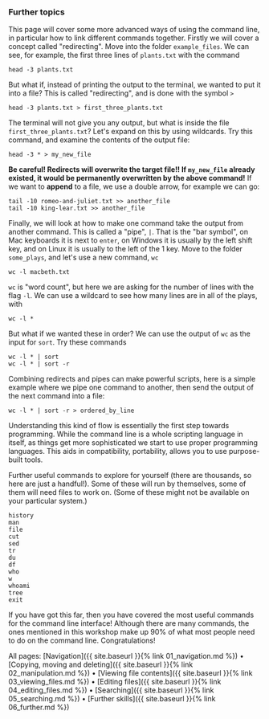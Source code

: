 ### Further topics

This page will cover some more advanced ways of using the command line, in particular how to link different commands together. Firstly we will cover a concept called "redirecting". Move into the folder `example_files`. We can see, for example, the first three lines of `plants.txt` with the command

```
head -3 plants.txt
```

But what if, instead of printing the output to the terminal, we wanted to put it into a file? This is called "redirecting", and is done with the symbol `>`

```
head -3 plants.txt > first_three_plants.txt
```

The terminal will not give you any output, but what is inside the file `first_three_plants.txt`? Let's expand on this by using wildcards. Try this command, and examine the contents of the output file:

```
head -3 * > my_new_file
```

**Be careful! Redirects will overwrite the target file!! If `my_new_file` already existed, it would be permanently overwritten by the above command!** If we want to **append** to a file, we use a double arrow, for example we can go:

```
tail -10 romeo-and-juliet.txt >> another_file
tail -10 king-lear.txt >> another_file
```

Finally, we will look at how to make one command take the output from another command. This is called a "pipe", `|`. That is the "bar symbol", on Mac keyboards it is next to `enter`, on Windows it is usually by the left shift key, and on Linux it is usually to the left of the 1 key. Move to the folder `some_plays`, and let's use a new command, `wc`

```
wc -l macbeth.txt
```

`wc` is "word count", but here we are asking for the number of lines with the flag `-l`. We can use a wildcard to see how many lines are in all of the plays, with

```
wc -l *
```

But what if we wanted these in order? We can use the output of `wc` as the input for `sort`. Try these commands

```
wc -l * | sort
wc -l * | sort -r
```

Combining redirects and pipes can make powerful scripts, here is a simple example where we pipe one command to another, then send the output of the next command into a file:

```
wc -l * | sort -r > ordered_by_line
```

Understanding this kind of flow is essentially the first step towards programming. While the command line is a whole scripting language in itself, as things get more sophisticated we start to use proper programming languages. This aids in compatibility, portability, allows you to use purpose-built tools. 

Further useful commands to explore for yourself (there are thousands, so here are just a handful!). Some of these will run by themselves, some of them will need files to work on. (Some of these might not be available on your particular system.)

```
history
man
file
cut
sed
tr
du
df
who
w
whoami
tree
exit
```

If you have got this far, then you have covered the most useful commands for the command line interface! Although there are many commands, the ones mentioned in this workshop make up 90% of what most people need to do on the command line. Congratulations!

All pages: [Navigation]({{ site.baseurl }}{% link 01_navigation.md %}) • [Copying, moving and deleting]({{ site.baseurl }}{% link 02_manipulation.md %}) • [Viewing file contents]({{ site.baseurl }}{% link 03_viewing_files.md %}) • [Editing files]({{ site.baseurl }}{% link 04_editing_files.md %}) • [Searching]({{ site.baseurl }}{% link 05_searching.md %}) • [Further skills]({{ site.baseurl }}{% link 06_further.md %})
